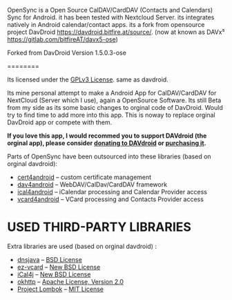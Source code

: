 
OpenSync is a Open Source CalDAV/CardDAV (Contacts and Calendars) Sync for Android. it has been tested with Nextcloud Server. its integrates natively in Android calendar/contact apps. its a fork from opensource project DavDroid https://davdroid.bitfire.at/source/.  (now at known as DAVx⁵  https://gitlab.com/bitfireAT/davx5-ose)

Forked from DavDroid Version 1.5.0.3-ose  

========

Its licensed under the [GPLv3 License](LICENSE). same as davdroid.

Its mine personal attempt to make a Android App for CalDAV/CardDAV for NextCloud (Server which I use), again a OpenSource Software.
Its still Beta from my side as its some basic changes to orginal code of DavDroid.
Would try to find time to add more into this app.
This is noway to replace orginal DavDroid app or compete with them. 


**If you love this app, I would recommed you to support DAVdroid (the orginal app), please consider [donating to DAVdroid](https://davdroid.bitfire.at/donate/)
or [purchasing it](https://davdroid.bitfire.at/download/).**

Parts of OpenSync have been outsourced into these libraries (based on orginal davdroid):

* [cert4android](https://gitlab.com/bitfireAT/cert4android) – custom certificate management
* [dav4android](https://gitlab.com/bitfireAT/dav4android) – WebDAV/CalDav/CardDAV framework
* [ical4android](https://gitlab.com/bitfireAT/ical4android) – iCalendar processing and Calendar Provider access
* [vcard4android](https://gitlab.com/bitfireAT/vcard4android) – VCard processing and Contacts Provider access


USED THIRD-PARTY LIBRARIES
==========================

Extra libraries are used  (based on orginal davdroid) :

* [dnsjava](http://www.xbill.org/dnsjava/) – [BSD License](http://www.xbill.org/dnsjava/dnsjava-current/LICENSE)
* [ez-vcard](https://code.google.com/p/ez-vcard/) – [New BSD License](http://opensource.org/licenses/BSD-3-Clause)
* [iCal4j](http://ical4j.sourceforge.net/) – [New BSD License](http://sourceforge.net/p/ical4j/ical4j/ci/default/tree/LICENSE)
* [okhttp](https://square.github.io/okhttp/) – [Apache License, Version 2.0](https://square.github.io/okhttp/#license)
* [Project Lombok](http://projectlombok.org/) – [MIT License](http://opensource.org/licenses/mit-license.php)
